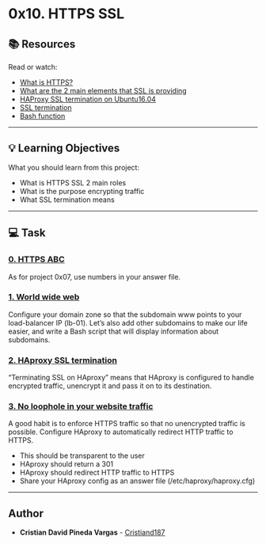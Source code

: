 # 0x10. HTTPS SSL

## :books: Resources
Read or watch:
* [What is HTTPS?](https://intranet.hbtn.io/rltoken/pawxG_0c1o86psexBOikIw)
* [What are the 2 main elements that SSL is providing](https://intranet.hbtn.io/rltoken/jXCB9Hn-ALcP78kPMHtnSA)
* [HAProxy SSL termination on Ubuntu16.04](https://intranet.hbtn.io/rltoken/UkbvWfKF6ZAY_CUvlM32lA)
* [SSL termination](https://intranet.hbtn.io/rltoken/VFq2MQ9qHXw2Nb11tnWF6Q)
* [Bash function](https://intranet.hbtn.io/rltoken/v4PUYiN5CxhYKSycYaVvLw)

---
## :bulb: Learning Objectives
What you should learn from this project:

* What is HTTPS SSL 2 main roles
* What is the purpose encrypting traffic
* What SSL termination means

---
## :computer: Task

### [0. HTTPS ABC](./0-https_abc)
As for project 0x07, use numbers in your answer file.


### [1. World wide web](./1-world_wide_web)
Configure your domain zone so that the subdomain www points to your load-balancer IP (lb-01).
Let’s also add other subdomains to make our life easier, and write a Bash script that will display information about subdomains.


### [2. HAproxy SSL termination](./2-haproxy_ssl_termination)
“Terminating SSL on HAproxy” means that HAproxy is configured to handle encrypted traffic, unencrypt it and pass it on to its destination.


### [3. No loophole in your website traffic](./100-redirect_http_to_https)
A good habit is to enforce HTTPS traffic so that no unencrypted traffic is possible. Configure HAproxy to automatically redirect HTTP traffic to HTTPS.
 * This should be transparent to the user
 * HAproxy should return a 301
 * HAproxy should redirect HTTP traffic to HTTPS
 * Share your HAproxy config as an answer file (/etc/haproxy/haproxy.cfg)

---

## Author
* **Cristian David Pineda Vargas** - [Cristiand187](https://github.com/Cristiand187)